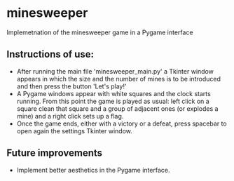 # minesweeper
Implemetnation of the minesweeper game in a Pygame interface

## Instructions of use:
* After running the main file 'minesweeper_main.py' a Tkinter window appears in which the size and the number of mines is to be introduced and then press the button 'Let's play!'
* A Pygame windows appear with white squares and the clock starts running. From this point the game is played as usual: left click on a square clean that square and a group of adjacent ones (or explodes a mine) and a right click sets up a flag.
* Once the game ends, either with a victory or a defeat, press spacebar to open again the settings Tkinter window.

## Future improvements
* Implement better aesthetics in the Pygame interface.
